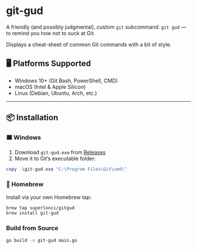 # git-gud

A friendly (and possibly judgmental), custom `git` subcommand: `git gud` — to remind you how not to suck at Git.

Displays a cheat-sheet of common Git commands with a bit of style.

## 🖥️ Platforms Supported

- Windows 10+ (Git Bash, PowerShell, CMD)
- macOS (Intel & Apple Silicon)
- Linux (Debian, Ubuntu, Arch, etc.)

---

## 📦 Installation

### 🟦 Windows

1. Download `git-gud.exe` from [Releases](https://github.com/SuperLonci/git-gud/releases)
2. Move it to Git’s executable folder:

```powershell
copy .\git-gud.exe "C:\Program Files\Git\cmd\"
```

### 🧴 Homebrew

Install via your own Homebrew tap:

```bash
brew tap superlonci/gitgud
brew install git-gud
```

### Build from Source
```bash
go build -o git-gud main.go
```